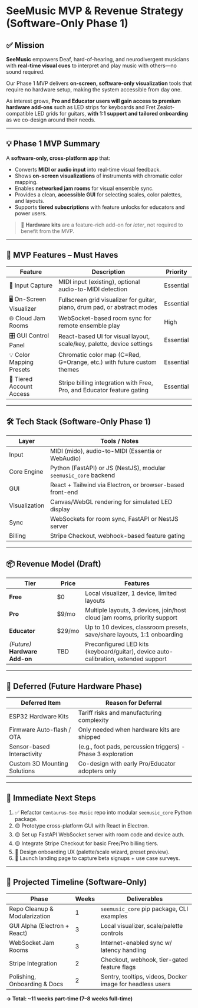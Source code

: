# SeeMusic MVP & Revenue Strategy (Software-Only Phase 1)

## ✅ Mission

**SeeMusic** empowers Deaf, hard-of-hearing, and neurodivergent musicians with **real-time visual cues** to interpret and play music with others—no sound required.

Our Phase 1 MVP delivers **on-screen, software-only visualization** tools that require no hardware setup, making the system accessible from day one.

As interest grows, **Pro and Educator users will gain access to premium hardware add-ons** such as LED strips for keyboards and Fret Zealot-compatible LED grids for guitars, **with 1:1 support and tailored onboarding** as we co-design around their needs.

---

## 💡 Phase 1 MVP Summary

A **software-only, cross-platform app** that:
- Converts **MIDI or audio input** into real-time visual feedback.
- Shows **on-screen visualizations** of instruments with chromatic color mapping.
- Enables **networked jam rooms** for visual ensemble sync.
- Provides a clean, **accessible GUI** for selecting scales, color palettes, and layouts.
- Supports **tiered subscriptions** with feature unlocks for educators and power users.

> 🎯 **Hardware kits** are a feature-rich add-on for *later*, not required to benefit from the MVP.

---

## 🧩 MVP Features – Must Haves

| Feature                   | Description                                                                 | Priority   |
|--------------------------|-----------------------------------------------------------------------------|------------|
| 🎵 Input Capture         | MIDI input (existing), optional audio-to-MIDI detection                     | Essential  |
| 🖥️ On-Screen Visualizer | Fullscreen grid visualizer for guitar, piano, drum pad, or abstract modes   | Essential  |
| 🌐 Cloud Jam Rooms       | WebSocket-based room sync for remote ensemble play                          | High       |
| 🎛️ GUI Control Panel    | React-based UI for visual layout, scale/key, palette, device settings       | Essential  |
| 💡 Color Mapping Presets | Chromatic color map (C=Red, G=Orange, etc.) with future custom themes       | Essential  |
| 🧾 Tiered Account Access | Stripe billing integration with Free, Pro, and Educator feature gating      | Essential  |

---

## 🛠️ Tech Stack (Software-Only Phase 1)

| Layer        | Tools / Notes                                                                 |
|--------------|--------------------------------------------------------------------------------|
| Input        | MIDI (mido), audio-to-MIDI (Essentia or WebAudio)                             |
| Core Engine  | Python (FastAPI) or JS (NestJS), modular `seemusic_core` backend               |
| GUI          | React + Tailwind via Electron, or browser-based front-end                     |
| Visualization| Canvas/WebGL rendering for simulated LED display                              |
| Sync         | WebSockets for room sync, FastAPI or NestJS server                            |
| Billing      | Stripe Checkout, webhook-based feature gating                                 |

---

## 📦 Revenue Model (Draft)

| Tier          | Price     | Features                                                                 |
|---------------|-----------|--------------------------------------------------------------------------|
| **Free**      | $0        | Local visualizer, 1 device, limited layouts                              |
| **Pro**       | $9/mo     | Multiple layouts, 3 devices, join/host cloud jam rooms, priority support |
| **Educator**  | $29/mo    | Up to 10 devices, classroom presets, save/share layouts, 1:1 onboarding  |
| *(Future)* **Hardware Add-on** | TBD | Preconfigured LED kits (keyboard/guitar), device auto-calibration, extended support |

---

## 🚧 Deferred (Future Hardware Phase)

| Deferred Item                     | Reason for Deferral                                                  |
|----------------------------------|-----------------------------------------------------------------------|
| ESP32 Hardware Kits              | Tariff risks and manufacturing complexity                            |
| Firmware Auto-flash / OTA        | Only needed when hardware kits are shipped                           |
| Sensor-based Interactivity       | (e.g., foot pads, percussion triggers) - Phase 3 exploration         |
| Custom 3D Mounting Solutions     | Co-design with early Pro/Educator adopters only                      |

---

## 🧪 Immediate Next Steps

1. ✅ Refactor `Centaurus-See-Music` repo into modular `seemusic_core` Python package.
2. 🟡 Prototype cross-platform GUI with React in Electron.
3. 🟡 Set up FastAPI WebSocket server with room code and device auth.
4. 🟡 Integrate Stripe Checkout for basic Free/Pro billing tiers.
5. 🔲 Design onboarding UX (palette/scale wizard, preset preview).
6. 🔲 Launch landing page to capture beta signups + use case surveys.

---

## 📅 Projected Timeline (Software-Only)

| Phase                  | Weeks | Deliverables                                                           |
|------------------------|-------|------------------------------------------------------------------------|
| Repo Cleanup & Modularization | 1     | `seemusic_core` pip package, CLI examples                            |
| GUI Alpha (Electron + React)  | 3     | Local visualizer, scale/palette controls                             |
| WebSocket Jam Rooms            | 3     | Internet-enabled sync w/ latency handling                            |
| Stripe Integration             | 2     | Checkout, webhook, tier-gated feature flags                          |
| Polishing, Onboarding & Docs  | 2     | Sentry, tooltips, videos, Docker image for headless users            |

**→ Total: ~11 weeks part-time (7–8 weeks full-time)**